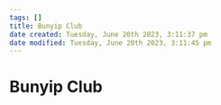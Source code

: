```yaml
---
tags: []
title: Bunyip Club
date created: Tuesday, June 20th 2023, 3:11:37 pm
date modified: Tuesday, June 20th 2023, 3:11:45 pm
---
```


# Bunyip Club
